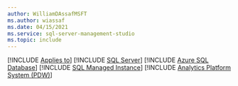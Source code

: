 ```yaml
---
author: WilliamDAssafMSFT
ms.author: wiassaf
ms.date: 04/15/2021
ms.service: sql-server-management-studio
ms.topic: include
---
```


[!INCLUDE [Applies to](../applies-md.md)] [!INCLUDE [SQL Server](_ssnoversion.md)] [!INCLUDE [Azure SQL Database](_asdb.md)] [!INCLUDE [SQL Managed Instance](_asmi.md)] [!INCLUDE [Analytics Platform System (PDW)](_pdw.md)]
